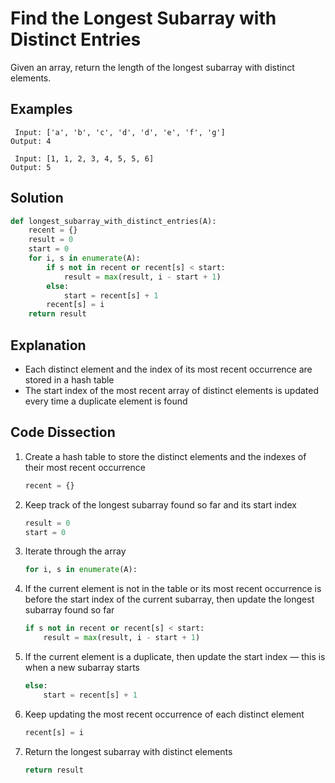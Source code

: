 # Find the Longest Subarray with Distinct Entries
Given an array, return the length of the longest subarray with distinct elements.

## Examples
```
 Input: ['a', 'b', 'c', 'd', 'd', 'e', 'f', 'g']
Output: 4

 Input: [1, 1, 2, 3, 4, 5, 5, 6]
Output: 5
```

## Solution
```python
def longest_subarray_with_distinct_entries(A):
    recent = {}
    result = 0
    start = 0
    for i, s in enumerate(A):
        if s not in recent or recent[s] < start:
            result = max(result, i - start + 1)
        else:
            start = recent[s] + 1
        recent[s] = i
    return result
```

## Explanation
* Each distinct element and the index of its most recent occurrence are stored in a hash table
* The start index of the most recent array of distinct elements is updated every time a duplicate element is found

## Code Dissection
1. Create a hash table to store the distinct elements and the indexes of their most recent occurrence
    ```python
    recent = {}
    ```
2. Keep track of the longest subarray found so far and its start index
    ```python
    result = 0
    start = 0
    ```
3. Iterate through the array
    ```python
    for i, s in enumerate(A):
    ```
4. If the current element is not in the table or its most recent occurrence is before the start index of the current subarray, then update the longest subarray found so far
    ```python
    if s not in recent or recent[s] < start:
        result = max(result, i - start + 1)
    ```
5. If the current element is a duplicate, then update the start index &mdash; this is when a new subarray starts
    ```python
    else:
        start = recent[s] + 1
    ```
6. Keep updating the most recent occurrence of each distinct element
    ```python
    recent[s] = i
    ```
7. Return the longest subarray with distinct elements
    ```python
    return result
    ```